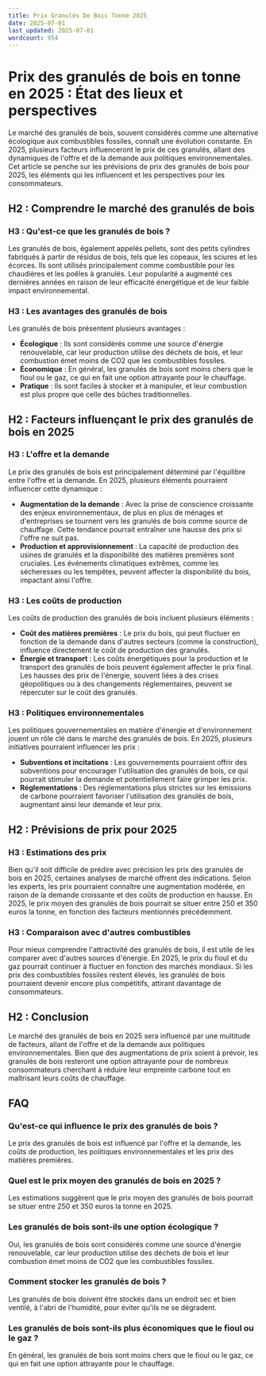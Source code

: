 ```yaml
---
title: Prix Granulés De Bois Tonne 2025
date: 2025-07-01
last_updated: 2025-07-01
wordcount: 954
---
```


# Prix des granulés de bois en tonne en 2025 : État des lieux et perspectives

Le marché des granulés de bois, souvent considérés comme une alternative écologique aux combustibles fossiles, connaît une évolution constante. En 2025, plusieurs facteurs influenceront le prix de ces granulés, allant des dynamiques de l'offre et de la demande aux politiques environnementales. Cet article se penche sur les prévisions de prix des granulés de bois pour 2025, les éléments qui les influencent et les perspectives pour les consommateurs.

## H2 : Comprendre le marché des granulés de bois

### H3 : Qu'est-ce que les granulés de bois ?

Les granulés de bois, également appelés pellets, sont des petits cylindres fabriqués à partir de résidus de bois, tels que les copeaux, les sciures et les écorces. Ils sont utilisés principalement comme combustible pour les chaudières et les poêles à granulés. Leur popularité a augmenté ces dernières années en raison de leur efficacité énergétique et de leur faible impact environnemental.

### H3 : Les avantages des granulés de bois

Les granulés de bois présentent plusieurs avantages :

- **Écologique** : Ils sont considérés comme une source d'énergie renouvelable, car leur production utilise des déchets de bois, et leur combustion émet moins de CO2 que les combustibles fossiles.
- **Économique** : En général, les granulés de bois sont moins chers que le fioul ou le gaz, ce qui en fait une option attrayante pour le chauffage.
- **Pratique** : Ils sont faciles à stocker et à manipuler, et leur combustion est plus propre que celle des bûches traditionnelles.

## H2 : Facteurs influençant le prix des granulés de bois en 2025

### H3 : L'offre et la demande

Le prix des granulés de bois est principalement déterminé par l'équilibre entre l'offre et la demande. En 2025, plusieurs éléments pourraient influencer cette dynamique :

- **Augmentation de la demande** : Avec la prise de conscience croissante des enjeux environnementaux, de plus en plus de ménages et d'entreprises se tournent vers les granulés de bois comme source de chauffage. Cette tendance pourrait entraîner une hausse des prix si l'offre ne suit pas.
- **Production et approvisionnement** : La capacité de production des usines de granulés et la disponibilité des matières premières sont cruciales. Les événements climatiques extrêmes, comme les sécheresses ou les tempêtes, peuvent affecter la disponibilité du bois, impactant ainsi l'offre.

### H3 : Les coûts de production

Les coûts de production des granulés de bois incluent plusieurs éléments :

- **Coût des matières premières** : Le prix du bois, qui peut fluctuer en fonction de la demande dans d'autres secteurs (comme la construction), influence directement le coût de production des granulés.
- **Énergie et transport** : Les coûts énergétiques pour la production et le transport des granulés de bois peuvent également affecter le prix final. Les hausses des prix de l'énergie, souvent liées à des crises géopolitiques ou à des changements réglementaires, peuvent se répercuter sur le coût des granulés.

### H3 : Politiques environnementales

Les politiques gouvernementales en matière d'énergie et d'environnement jouent un rôle clé dans le marché des granulés de bois. En 2025, plusieurs initiatives pourraient influencer les prix :

- **Subventions et incitations** : Les gouvernements pourraient offrir des subventions pour encourager l'utilisation des granulés de bois, ce qui pourrait stimuler la demande et potentiellement faire grimper les prix.
- **Réglementations** : Des réglementations plus strictes sur les émissions de carbone pourraient favoriser l'utilisation des granulés de bois, augmentant ainsi leur demande et leur prix.

## H2 : Prévisions de prix pour 2025

### H3 : Estimations des prix

Bien qu'il soit difficile de prédire avec précision les prix des granulés de bois en 2025, certaines analyses de marché offrent des indications. Selon les experts, les prix pourraient connaître une augmentation modérée, en raison de la demande croissante et des coûts de production en hausse. En 2025, le prix moyen des granulés de bois pourrait se situer entre 250 et 350 euros la tonne, en fonction des facteurs mentionnés précédemment.

### H3 : Comparaison avec d'autres combustibles

Pour mieux comprendre l'attractivité des granulés de bois, il est utile de les comparer avec d'autres sources d'énergie. En 2025, le prix du fioul et du gaz pourrait continuer à fluctuer en fonction des marchés mondiaux. Si les prix des combustibles fossiles restent élevés, les granulés de bois pourraient devenir encore plus compétitifs, attirant davantage de consommateurs.

## H2 : Conclusion

Le marché des granulés de bois en 2025 sera influencé par une multitude de facteurs, allant de l'offre et de la demande aux politiques environnementales. Bien que des augmentations de prix soient à prévoir, les granulés de bois resteront une option attrayante pour de nombreux consommateurs cherchant à réduire leur empreinte carbone tout en maîtrisant leurs coûts de chauffage. 

## FAQ

### Qu'est-ce qui influence le prix des granulés de bois ?

Le prix des granulés de bois est influencé par l'offre et la demande, les coûts de production, les politiques environnementales et les prix des matières premières.

### Quel est le prix moyen des granulés de bois en 2025 ?

Les estimations suggèrent que le prix moyen des granulés de bois pourrait se situer entre 250 et 350 euros la tonne en 2025.

### Les granulés de bois sont-ils une option écologique ?

Oui, les granulés de bois sont considérés comme une source d'énergie renouvelable, car leur production utilise des déchets de bois et leur combustion émet moins de CO2 que les combustibles fossiles.

### Comment stocker les granulés de bois ?

Les granulés de bois doivent être stockés dans un endroit sec et bien ventilé, à l'abri de l'humidité, pour éviter qu'ils ne se dégradent.

### Les granulés de bois sont-ils plus économiques que le fioul ou le gaz ?

En général, les granulés de bois sont moins chers que le fioul ou le gaz, ce qui en fait une option attrayante pour le chauffage.